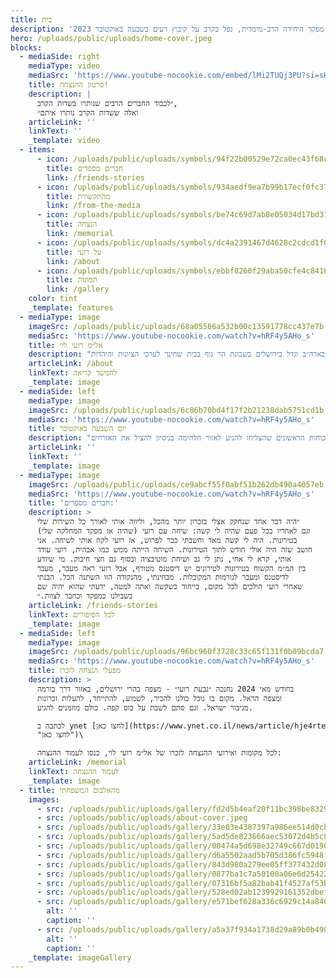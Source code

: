 ```yaml
---
title: בית
description: 'מפקד היחידה הרב-מימדית, נפל בקרב על קיבוץ רעים בשבעה באוקטובר 2023.'
hero: /uploads/public/uploads/home-cover.jpeg
blocks:
  - mediaSide: right
    mediaType: video
    mediaSrc: 'https://www.youtube-nocookie.com/embed/lMi2TUQj3PU?si=sHvZy_DX4hEFyHRh'
    title: סרטון ההנצחה!
    description: |
      ״לכבוד החברים הרבים שנותרו בשדות הקרב,
      ואלה ששדות הקרב נותרו איתם״
    articleLink: ''
    linkText: ''
    _template: video
  - items:
      - icon: /uploads/public/uploads/symbols/94f22b00529e72ca0ec43f68c0c602c9.png
        title: חברים מספרים
        link: /friends-stories
      - icon: /uploads/public/uploads/symbols/934aedf9ea7b99b17ecf0fc371df8c85.png
        title: מהתקשורת
        link: /from-the-media
      - icon: /uploads/public/uploads/symbols/be74c69d7ab8e05034d17bd31879e99a.png
        title: הנצחה
        link: /memorial
      - icon: /uploads/public/uploads/symbols/dc4a2391467d4628c2cdcd1f0987ac34.png
        title: על רועי
        link: /about
      - icon: /uploads/public/uploads/symbols/ebbf8260f29aba50cfe4c841623297e2.png
        title: תמונות
        link: /gallery
    color: tint
    _template: features
  - mediaType: image
    imageSrc: /uploads/public/uploads/68a05566a532b00c13591778cc437e7b.png
    mediaSrc: 'https://www.youtube-nocookie.com/watch?v=hRF4y5AHo_s'
    title: אל״מ רועי לוי
    description: "בן יהודית ושלמה, נולד בארה״ב וגדל בירושלים בשכונת הר נוף בבית שחינך לערכי הציונות והיהדות.\nרועי למד בישיבה תיכונית בית אל ובשיבה גבוהה עטרת כוהנים.\_ לאחר מכן התגייס לעורב גולני. עוד\nבצעירותו סומן לגדולות וכצפוי התקדם\_ לשלל תפקידים בחטיבת גולני. רועי היה למפקד הסיירת ומפקד\nגדוד הסיור. לאורך תפקידיו השתתף רועי במספר מערכות צה״ל.\_ נפצע לראשונה במבצע עופרת יצוקה,\nושוב, באופן אנוש בראשו, במהלך מבצע צוק איתן כמפקד גדוד הסיור של גולני. הרופאים העריכו שלא\nיוכל לחזור לשירות, אבל הוא התעקש לחזור. במקביל לשיקומו הפיזי רועי למד לתואר שני במשפטים וכנגד\nכל הסיכויים חזר לשירות, וקיבל את הפיקוד על היחידה המיוחדת אגוז.\n"
    articleLink: /about
    linkText: להמשך קריאה
    _template: image
  - mediaSide: left
    mediaType: image
    imageSrc: /uploads/public/uploads/6c86b70bd4f17f2b21238dab5751cd1b.png
    mediaSrc: 'https://www.youtube-nocookie.com/watch?v=hRF4y5AHo_s'
    title: יום השבעה באוקטובר
    description: "בבוקר ה-7.10 שהה רועי בחופשה עם משפחתו בביתו במושב שבי ציון בגבול הצפון. מייד עם קבלת הדיווח על חדירת המחבלים בדרום, יצא מביתו תוך שהוא מקפיץ את כל מפקדי וחיילי היחידה הרב מימדית, זאת מבלי שהוקפץ באופן פורמאלי. כבר בדרכו דרומה שוחח עימו רח\"ט מבצעים (תא״ל שלומי בינדר) אשר ביקש ממנו אישית שיעדכן בתמונת המצב העדכנית מהשטח. שיחה זו, במקביל לדיווחים שהחלו לזרום על הזוועה המתרחשת בעוטף, הבהירו לרועי את מימדי האירוע, עוד כשמרבית הכוחות לקו בהלם. רועי חלף בבסיס היחידה על מנת לקחת ציוד לחימה, ושם תדרך את מפקד צוות ההכשרות להתקדם לעבר רצועת עזה ולחתור ללחימה כמה שיותר מהר. הוא היה מהכוחות הראשונים שהצליחו להגיע לאזור הלחימה בניסיון להציל את האזרחים.\Lבדרכו לרצועה נעצר רועי בקיבוץ רעים הסמוך למיקום בו התרחשה מסיבת הנובה. הוא פרק מרכבו עם שני קשרים ומפקד מילואים נוסף ויחדיו החלו לנהל לחימה עיקשת עם המחבלים שהשתלטו על הקיבוץ. כבר בשלב מוקדם של הלחימה נפצע בידו מרסיסי רימון שהושלך לעברו, אך סירב לקבל טיפול רפואי על מנת שלא לפגוע ברוח הלוחמים ומתוך חשש כי חוסם העורקים ימנע ממנו להמשיך להילחם.\Lרועי ושותפיו הצליחו להרוג כעשרה מחבלים והצילו כ 40 לכודים מהמסיבה ומספר לא מבוטל של משפחות בני הקיבוץ שהתבצרו במקלטים.\Lבשעה 13:30 לערך, בסמוך לאחד מבתי הקיבוץ, נורה רועי בליבו מצרור מחבל ונהרג במקום.\n"
    articleLink: ''
    linkText: ''
    _template: image
  - mediaType: image
    imageSrc: /uploads/public/uploads/ce9abcf55f0abf51b262db490a4057eb.png
    mediaSrc: 'https://www.youtube-nocookie.com/watch?v=hRF4y5AHo_s'
    title: 'חברים מספרים:'
    description: >
      ״היה דבר אחד שנחקק אצלי בזכרון יותר מהכל, וליווה אותי לאורך כל השירות שלי
      וגם לאחריו בכל פעם שהיה לי קשה: שיחה עם רועי (שהיה אז מפקד המחלקה שלי)
      בטירונות. היה לי קשה מאד וחשבתי כבר לפרוש, אז רועי לקח אותי לשיחה. אני
      חושב שזה היה אולי חודש לתוך הטירונות. השיחה הייתה ממש כמו אבהית, רועי עודד
      אותי, קרא לי אחי, נתן לי גב ושיחת מוטיבציה ובסוף גם חצי חיבוק. מי שיודע
      בין המ״מ הקשוח בטירונות לטירונים יש דיסטנס מטורף, אבל רועי ראה מעבר, מעבר
      לדיסטנס ומעבר לנורמות המקובלות. מבחינתי, מהנקודה הזו השתנה הכל. הבנתי
      שאחרי רועי הולכים לכל מקום, בייחוד כשקשה ואתה למטה, ידעתי שהוא יהיה שם
      בשבילנו כמפקד וכחבר לצוות.״
    articleLink: /friends-stories
    linkText: לכל הסיפורים
    _template: image
  - mediaSide: left
    mediaType: image
    imageSrc: /uploads/public/uploads/96bc960f3728c33c65f131f0b09bcda7.jpeg
    mediaSrc: 'https://www.youtube-nocookie.com/watch?v=hRF4y5AHo_s'
    title: מפעלי הנצחה לזכרו
    description: >
      בחודש מאי 2024 נחנכה ״גבעת רועי״ - מצפה בהרי ירושלים, באזור דרך בורמה
      ומצפה הראל. מקום בו נוכל כולנו להכיר, לשמוע, להתייחד, להעלות זכרונות
      מגיבור ישראל. וגם סתם לשבת על כוס קפה. כולם מוזמנים להגיע.

      לכתבה ב ynet [לחצו כאן](https://www.ynet.co.il/news/article/hje4rtee0
      "לחצו כאן")\

      לכל מקומות ואירועי ההנצחה לזכרו של אל״מ רועי לוי, כנסו לעמוד ההנצחה:
    articleLink: /memorial
    linkText: לעמוד ההנצחה
    _template: image
  - title: מהאלבום המשפחתי
    images:
      - src: /uploads/public/uploads/gallery/fd2d5b4eaf20f11bc398be8329035c95.jpeg
      - src: /uploads/public/uploads/about-cover.jpeg
      - src: /uploads/public/uploads/gallery/33e03e4387397a986ee514d0cbd0930e.jpeg
      - src: /uploads/public/uploads/gallery/5ad5de823666aec53072d4b5c86e1782.jpeg
      - src: /uploads/public/uploads/gallery/08474a5d698e32749c667d0190bd409a.jpeg
      - src: /uploads/public/uploads/gallery/d6a5502aad5b705d386fc5948fa29918.jpeg
      - src: /uploads/public/uploads/gallery/843d980a279ee05ff377432d0897c0a2.jpeg
      - src: /uploads/public/uploads/gallery/0877ba1c7a50100a06e6d25422921d23.jpeg
      - src: /uploads/public/uploads/gallery/07316bf5a82bab41f4527af53b7829b9.jpeg
      - src: /uploads/public/uploads/gallery/528ed02ab1239929161352dbef38fc63.jpeg
      - src: /uploads/public/uploads/gallery/e571bef628a336c6929c14a840401000.jpeg
        alt: ''
        caption: ''
      - src: /uploads/public/uploads/gallery/a5a37f934a1738d29a89b0b4904f7cfb.jpeg
        alt: ''
        caption: ''
    _template: imageGallery
---
```


